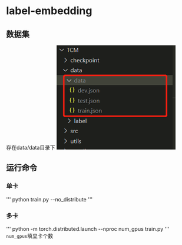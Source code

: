 # label-embedding

## 数据集

存在data/data目录下
![数据集](微信截图_20220907174440.png)

## 运行命令

### 单卡
'''
python train.py --no_distribute
'''

### 多卡
'''
python -m torch.distributed.launch --nproc num_gpus train.py
'''
`num_gpus`填显卡个数
